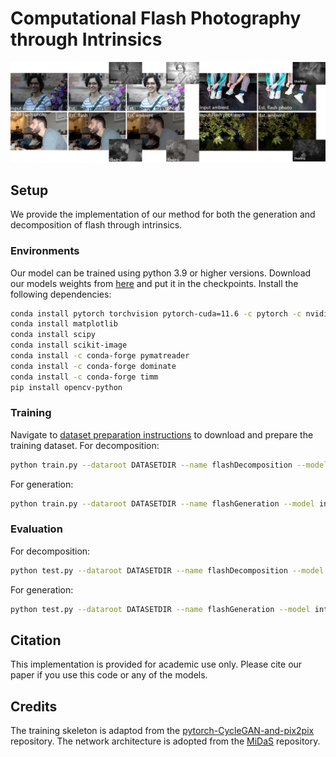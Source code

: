 # Computational Flash Photography through Intrinsics
![teaser](./figures/teaser.png)

## Setup
We provide the implementation of our method for both the generation and decomposition of flash through intrinsics.
### Environments
Our model can be trained using python 3.9 or higher versions.
Download our models weights from [here](https://vault.sfu.ca/index.php/s/sRWFTyRkirFEw6B) and put it in the checkpoints.
Install the following dependencies:
```sh
conda install pytorch torchvision pytorch-cuda=11.6 -c pytorch -c nvidia
conda install matplotlib
conda install scipy
conda install scikit-image
conda install -c conda-forge pymatreader
conda install -c conda-forge dominate
conda install -c conda-forge timm
pip install opencv-python

```

### Training
Navigate to [dataset preparation instructions](./dataset_prepare/) to download and prepare the training dataset. 
For decomposition:
```sh
python train.py --dataroot DATASETDIR --name flashDecomposition --model intrinsic_flash_decomposition  --normalize_flash 1 --normalize_ambient 1   
```
For generation:
```sh
python train.py --dataroot DATASETDIR --name flashGeneration --model intrinsic_flash_generation  --normalize_flash 1 --normalize_ambient 1  
```


### Evaluation
For decomposition:
```sh
python test.py --dataroot DATASETDIR --name flashDecomposition --model intrinsic_flash_decomposition  --normalize_flash 1 --normalize_ambient 1 --eval 
```
For generation:
```sh
python test.py --dataroot DATASETDIR --name flashGeneration --model intrinsic_flash_generation  --normalize_flash 1 --normalize_ambient 1  --eval
```


## Citation
This implementation is provided for academic use only. Please cite our paper if you use this code or any of the models.
## Credits
The training skeleton is adaptod from the [pytorch-CycleGAN-and-pix2pix][4] repository.
The network architecture is adopted from the [MiDaS][1] repository.

[1]: https://github.com/intel-isl/MiDaS/tree/v2
[4]: https://github.com/junyanz/pytorch-CycleGAN-and-pix2pix